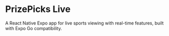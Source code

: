 # PrizePicks Live

A React Native Expo app for live sports viewing with real-time features, built with Expo Go compatibility.
